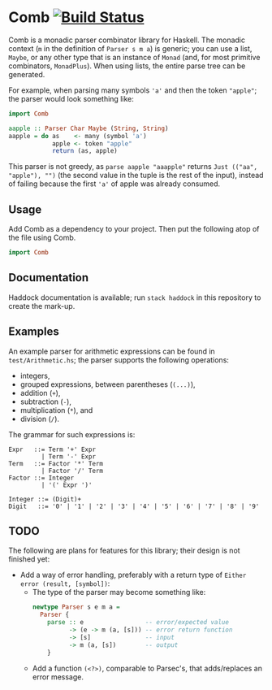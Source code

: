 # Comb [![Build Status](https://travis-ci.org/splintah/Comb.svg?branch=master)](https://travis-ci.org/splintah/Comb)

Comb is a monadic parser combinator library for Haskell.
The monadic context (`m` in the definition of `Parser s m a`) is generic;
you can use a list, `Maybe`, or any other type that is an instance of `Monad` (and, for most primitive combinators, `MonadPlus`).
When using lists, the entire parse tree can be generated.

For example, when parsing many symbols `'a'` and then the token `"apple"`;
the parser would look something like:

```haskell
import Comb

aapple :: Parser Char Maybe (String, String)
aapple = do as    <- many (symbol 'a')
            apple <- token "apple"
            return (as, apple)
```

This parser is not greedy, as `parse aapple "aaapple"` returns `Just (("aa", "apple"), "")` (the second value in the tuple is the rest of the input), instead of failing because the first `'a'` of apple was already consumed.

## Usage

Add Comb as a dependency to your project.
Then put the following atop of the file using Comb.

```haskell
import Comb
```

## Documentation

Haddock documentation is available;
run `stack haddock` in this repository to create the mark-up.

## Examples

An example parser for arithmetic expressions can be found in `test/Arithmetic.hs`;
the parser supports the following operations:
* integers,
* grouped expressions, between parentheses (`(...)`),
* addition (`+`),
* subtraction (`-`),
* multiplication (`*`), and
* division (`/`).

The grammar for such expressions is:

```ebnf
Expr   ::= Term '+' Expr
         | Term '-' Expr
Term   ::= Factor '*' Term
         | Factor '/' Term
Factor ::= Integer
         | '(' Expr ')'

Integer ::= (Digit)+
Digit   ::= '0' | '1' | '2' | '3' | '4' | '5' | '6' | '7' | '8' | '9'
```

## TODO

The following are plans for features for this library;
their design is not finished yet:

* Add a way of error handling, preferably with a return type of `Either error (result, [symbol])`:
  - The type of the parser may become something like:
    ```haskell
    newtype Parser s e m a =
      Parser {
        parse :: e                 -- error/expected value
              -> (e -> m (a, [s])) -- error return function
              -> [s]               -- input
              -> m (a, [s])        -- output
        }
    ```
  - Add a function `(<?>)`, comparable to Parsec's, that adds/replaces an error message.

